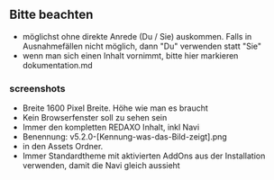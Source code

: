 
## Bitte beachten

* möglichst ohne direkte Anrede (Du / Sie) auskommen. Falls in Ausnahmefällen nicht möglich, dann "Du" verwenden statt "Sie"
* wenn man sich einen Inhalt vornimmt, bitte hier markieren dokumentation.md


### screenshots

* Breite 1600 Pixel Breite. Höhe wie man es braucht
* Kein Browserfenster soll zu sehen sein
* Immer den kompletten REDAXO Inhalt, inkl Navi
* Benennung: v5.2.0-[Kennung-was-das-Bild-zeigt].png 
* in den Assets Ordner. 
* Immer Standardtheme mit aktivierten AddOns aus der Installation verwenden, damit die Navi gleich aussieht
